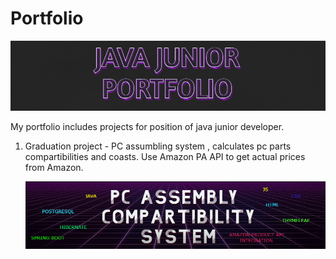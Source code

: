 # Portfolio

<img src = "pf.png"></img>


My portfolio includes projects for position of java junior developer.

1. Graduation project - PC assumbling system , calculates pc parts compartibilities and coasts.
   Use Amazon PA API to get actual prices from Amazon.
   
   <img src = "PCASS.png"></img>
